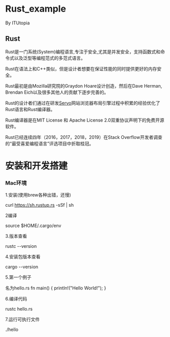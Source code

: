 Rust_example 
======
By ITUtopia

Rust
-
Rust是一门系统(System)编程语言,专注于安全,尤其是并发安全，支持函数式和命令式以及泛型等编程范式的多范式语言。

Rust在语法上和C++类似，但是设计者想要在保证性能的同时提供更好的内存安全。

Rust最初是由Mozilla研究院的Graydon Hoare设计创造，然后在Dave Herman, Brendan Eich以及很多其他人的贡献下逐步完善的。

Rust的设计者们通过在研发[Servo](https://github.com/servo/servo)网站浏览器布局引擎过程中积累的经验优化了Rust语言和Rust编译器。

Rust编译器是在MIT License 和 Apache License 2.0双重协议声明下的免费开源软件。

Rust已经连续四年（2016，2017，2018，2019）在Stack Overflow开发者调查的“最受喜爱编程语言”评选项目中折取桂冠。

安装和开发搭建
==

### Mac环境 
1.安装(使用brew各种出错，还慢)

curl https://sh.rustup.rs -sSf | sh

2编译

source $HOME/.cargo/env

3.版本查看

rustc --version

4.安装包版本查看

cargo --version

5.第一个例子

名为hello.rs
fn main() {
    println!("Hello World!");
}

6.编译代码

rustc hello.rs

7.运行可执行文件

./hello




